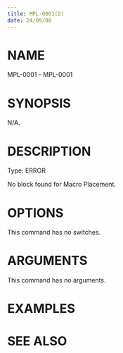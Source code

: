 ```yaml
---
title: MPL-0001(2)
date: 24/09/08
---
```


# NAME

MPL-0001 - MPL-0001

# SYNOPSIS

N/A.

# DESCRIPTION

Type: ERROR

No block found for Macro Placement.

# OPTIONS

This command has no switches.

# ARGUMENTS

This command has no arguments.

# EXAMPLES

# SEE ALSO
